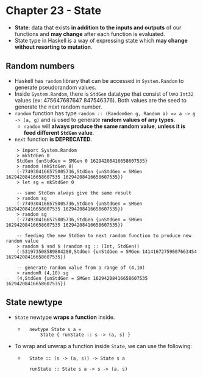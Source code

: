 # Chapter 23 - State

* **State**: data that exists **in addition to the inputs and outputs** of our
  functions and **may change** after each function is evaluated.
* State type in Haskell is a way of expressing state which **may change without
  resorting to mutation**.

## Random numbers

* Haskell has `random` library that can be accessed in `System.Random` to
  generate pseudorandom values.
* Inside `System.Random`, there is `StdGen` datatype that consist of two
  `Int32` values (ex: 475647687647 847546376). Both values are the seed to
generate the next random number.
* `random` function has type `random :: (RandomGen g, Random a) => a -> g -> (a,
  g)` and is used to generate **random values of any types**.
    * `random` will **always produce the same random value**, **unless it is feed different `StdGen` value**.
* `next` function **is DEPRECATED**.
```
	> import System.Random
	> mkStdGen 0
	StdGen {unStdGen = SMGen 0 16294208416658607535}
	> random (mkStdGen 0)
	(-7749304166575005736,StdGen {unStdGen = SMGen 16294208416658607535 16294208416658607535})
	> let sg = mkStdGen 0
	
	-- same StdGen always give the same result 
	> random sg
	(-7749304166575005736,StdGen {unStdGen = SMGen 16294208416658607535 16294208416658607535})
	> random sg
	(-7749304166575005736,StdGen {unStdGen = SMGen 16294208416658607535 16294208416658607535})
	
	-- feeding the new StdGen to next random function to produce new random value
	> random $ snd $ (random sg :: (Int, StdGen))
	(-531973508589804280,StdGen {unStdGen = SMGen 14141672759607663454 16294208416658607535})
	
	-- generate random value from a range of (4,10)
	> randomR (4,10) sg
	(4,StdGen {unStdGen = SMGen 16294208416658607535 16294208416658607535})

```
## State newtype

* `State` newtype **wraps a function** inside.
    * ```
        newtype State s a =
            State { runState :: s -> (a, s) }
      ```
* To wrap and unwrap a function inside `State`, we can use the following:
    * ```
        State :: (s -> (a, s)) -> State s a

        runState :: State s a -> s -> (a, s)
      ```

